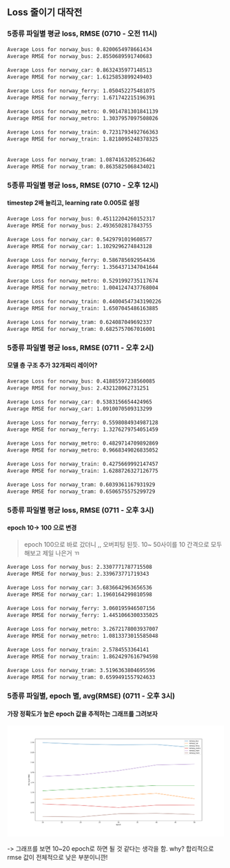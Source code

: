## Loss 줄이기 대작전

### 5종류 파일별 평균 loss, RMSE (0710 - 오전 11시)

```
Average Loss for norway_bus: 0.8200654978661434
Average RMSE for norway_bus: 2.8550689591740683

Average Loss for norway_car: 0.8632435977148513
Average RMSE for norway_car: 1.6125853899249403

Average Loss for norway_ferry: 1.050452275481075
Average RMSE for norway_ferry: 1.671742215196391

Average Loss for norway_metro: 0.9014781301841139
Average RMSE for norway_metro: 1.3037957097508026

Average Loss for norway_train: 0.7231793492766363
Average RMSE for norway_train: 1.8218095248378325


Average Loss for norway_tram: 1.0874163205236462
Average RMSE for norway_tram: 0.8635825068434021
```

### 5종류 파일별 평균 loss, RMSE (0710 - 오후 12시)
#### timestep 2배 늘리고, learning rate 0.005로 설정
```
Average Loss for norway_bus: 0.45112204260152317
Average RMSE for norway_bus: 2.4936502817843755

Average Loss for norway_car: 0.5429791019608577
Average RMSE for norway_car: 1.1029296274843128

Average Loss for norway_ferry: 0.586785692954436
Average RMSE for norway_ferry: 1.3564371347041644

Average Loss for norway_metro: 0.5291992735117674
Average RMSE for norway_metro: 1.0041247437768004

Average Loss for norway_train: 0.44004547343190226
Average RMSE for norway_train: 1.6507045486163885

Average Loss for norway_tram: 0.624087049692337
Average RMSE for norway_tram: 0.6825757067016001
```

### 5종류 파일별 평균 loss, RMSE (0711 - 오후 2시)
#### 모델 층 구조 추가 32개짜리 레이어?
```
Average Loss for norway_bus: 0.41885597238560085
Average RMSE for norway_bus: 2.432128062731251

Average Loss for norway_car: 0.5383156654424965
Average RMSE for norway_car: 1.0910070509313299

Average Loss for norway_ferry: 0.5598084934987128
Average RMSE for norway_ferry: 1.3276279754051459

Average Loss for norway_metro: 0.4829714709892869
Average RMSE for norway_metro: 0.9668349026835052

Average Loss for norway_train: 0.4275669992147457
Average RMSE for norway_train: 1.6288726327126775

Average Loss for norway_tram: 0.6039361167931929
Average RMSE for norway_tram: 0.6506575575299729
```

### 5종류 파일별 평균 loss, RMSE (0711 - 오후 3시)
#### epoch 10-> 100 으로 변경 


>epoch 100으로 바로 갔더니 ,, 오버피팅 된듯.
>10~ 50사이를 10 간격으로 모두 해보고 제일 나은거 ㄲ
>

```
Average Loss for norway_bus: 2.3307771787715508
Average RMSE for norway_bus: 2.339673771719343

Average Loss for norway_car: 3.6836642963656536
Average RMSE for norway_car: 1.1960164299810598

Average Loss for norway_ferry: 3.060195946507156
Average RMSE for norway_ferry: 1.4451066300335025

Average Loss for norway_metro: 3.2672178003937007
Average RMSE for norway_metro: 1.0813373015585048

Average Loss for norway_train: 2.5784553364141
Average RMSE for norway_train: 1.8624297616794598

Average Loss for norway_tram: 3.5196363804695596
Average RMSE for norway_tram: 0.6599491557924633
```

### 5종류 파일별, epoch 별, avg(RMSE) (0711 - 오후 3시)
#### 가장 정확도가 높은 epoch 값을 추적하는 그래프를 그려보자

<div class="user-image">
        <img src="시각자료/epoch별 정확도 (10~50).png" alt="" />
</div>

-> 그래프를 보면 10~20 epoch로 하면 될 것 같다는 생각을 함. why? 합리적으로 rmse 값이 전체적으로 낮은 부분이니깐!
